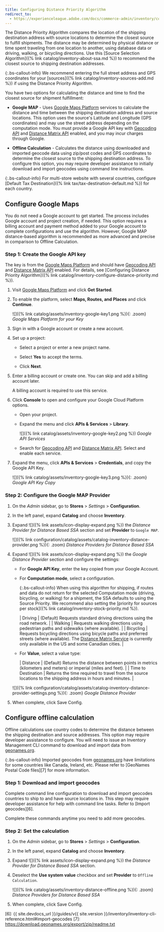 ```yaml
---
title: Configuring Distance Priority Algorithm
redirect_to:
  - https://experienceleague.adobe.com/docs/commerce-admin/inventory/configuration/distance-priority-algorithm.html
---
```


The Distance Priority Algorithm compares the location of the shipping destination address with source locations to determine the closest source to fulfill shipments. The distance may be determined by physical distance or time spent traveling from one location to another, using database data or driving, walking, or bicycling directions. Use this [Source Selection Algorithm]({% link catalog/inventory-about-ssa.md %}) to recommend the closest source to shipping destination addresses.

{:.bs-callout-info}
We recommend entering the full street address and GPS coordinates for your [sources]({% link catalog/inventory-sources-add.md %}) if using the Distance Priority Algorithm.

You have two options for calculating the distance and time to find the closest source for shipment fulfillment:

- **Google MAP** - Uses [Google Maps Platform][1] services to calculate the distance and time between the shipping destination address and source locations. This option uses the source's Latitude and Longitude (GPS coordinates) and may use the street address depending on the computation mode. You must provide a Google API key with [Geocoding API][2] and [Distance Matrix API][3] enabled, and you may incur charges through Google.

- **Offline Calculation** - Calculates the distance using downloaded and imported geocode data using zip/post codes and GPS coordinates to determine the closest source to the shipping destination address. To configure this option, you may require developer assistance to initially download and import geocodes using command line instructions.

{:.bs-callout-info}
For multi-store website with several countries, configure [Default Tax Destination]({% link tax/tax-destination-default.md %}) for each country.

## Configure Google Maps

You do not need a Google account to get started. The process includes Google account and project creation, if needed. This option requires a billing account and payment method added to your Google account to complete configurations and use the algorithm.
However, Google MAP distance-based algorithm is recommended as more advanced and precise in comparison to Offline Calculation.

### Step 1: Create the Google API key

The key is from the [Google Maps Platform][1] and should have [Geocoding API][2] and [Distance Matrix API][3] enabled. For details, see [Configuring Distance Priority Algorithm]({% link catalog/inventory-configure-distance-priority.md %}).

1. Visit [Google Maps Platform][1] and click **Get Started**.

1. To enable the platform, select **Maps, Routes, and Places** and click **Continue**.

    ![]({% link catalog/assets/inventory-google-key1.png %}){: .zoom}
    _Google Maps Platform for your Key_

1. Sign in with a Google account or create a new account.

1. Set up a project:

   - Select a project or enter a new project name.

   - Select **Yes** to accept the terms.

   - Click **Next**.

1. Enter a billing account or create one. You can skip and add a billing account later.

    A billing account is required to use this service.

1. Click **Console** to open and configure your Google Cloud Platform options.

   - Open your project.

   - Expand the menu and click **APIs & Services** > **Library**.

      ![]({% link catalog/assets/inventory-google-key2.png %})
      _Google API Services_

   - Search for [Geocoding API][2] and [Distance Matrix API][3]. Select and enable each service.

1. Expand the menu, click **APIs & Services** > **Credentials**, and copy the Google API Key.

    ![]({% link catalog/assets/inventory-google-key3.png %}){: .zoom}
    _Google API Key Copy_

### Step 2: Configure the Google MAP Provider

1. On the _Admin_ sidebar, go to **Stores** > _Settings_ > **Configuration**.

1. In the left panel, expand **Catalog** and choose **Inventory**.

1. Expand ![]({% link assets/icon-display-expand.png %}) the _Distance Provider for Distance Based SSA_ section and set **Provider** to `Google MAP`.

    ![]({% link configuration/catalog/assets/catalog-inventory-distance-provider.png %}){: .zoom}
    _Distance Providers for Distance Based SSA_

1. Expand ![]({% link assets/icon-display-expand.png %}) the _Google Distance Provider_ section and configure the settings:

   - For **Google API Key**, enter the key copied from your Google Account.

   - For **Computation mode**, select a configuration.

      {:.bs-callout-info}
      When using this algorithm for shipping, if routes and data do not return for the selected Computation mode (driving, bicycling, or walking) for a shipment, the SSA defaults to using the Source Priority. We recommend also setting the [priority for sources per stock]({% link catalog/inventory-stock-priority.md %}).

      | Driving | (Default) Requests standard driving directions using the road network. |
      | Walking | Requests walking directions using pedestrian paths and sidewalks (where available). |
      | Bicycling | Requests bicycling directions using bicycle paths and preferred streets (where available). The [Distance Matrix Service][4] is currently only available in the US and some Canadian cities. |

   - For **Value**, select a value type:

      | Distance | (Default) Returns the distance between points in metrics (kilometers and meters) or imperial (miles and feet). |
      | Time to Destination | Returns the time required to travel from the source locations to the shipping address in hours and minutes. |

    ![]({% link configuration/catalog/assets/catalog-inventory-distance-provider-settings.png %}){: .zoom}
    _Google Distance Provider_

1. When complete, click <span class="btn">Save Config</span>.

## Configure offline calculation

Offline calculations use country codes to determine the distance between the shipping destination and source addresses. This option may require developer assistance to configure. You will need to issue an Inventory Management CLI command to download and import data from [geonames.org][5].

{:.bs-callout-info}
Imported geocodes from [geonames.org][5] have limitations for some countries like Canada, Ireland, etc. Please refer to [GeoNames Postal Code files][7] for more information.

### Step 1: Download and import geocodes

Complete command line configuration to download and import geocodes countries to ship to and have source locations in. This step may require developer assistance for help with command line tasks. Refer to [Import geocodes][6].

Complete these commands anytime you need to add more geocodes.

### Step 2: Set the calculation

1. On the _Admin_ sidebar, go to **Stores** > _Settings_ > **Configuration**.

1. In the left panel, expand **Catalog** and choose **Inventory**.

1. Expand ![]({% link assets/icon-display-expand.png %}) the _Distance Provider for Distance Based SSA_ section.

1. Deselect the **Use system value** checkbox and set **Provider** to `Offline Calculation`.

    ![]({% link catalog/assets/inventory-distance-offline.png %}){: .zoom}
    _Distance Providers for Distance Based SSA_

1. When complete, click <span class="btn">Save Config</span>.

[1]: https://cloud.google.com/maps-platform/
[2]: https://developers.google.com/maps/documentation/geocoding/start
[3]: https://developers.google.com/maps/documentation/distance-matrix/start
[4]: https://developers.google.com/maps/documentation/javascript/distancematrix#travel_modes
[5]: https://www.geonames.org/
[6]: {{ site.devdocs_url }}/guides/v{{ site.version }}/inventory/inventory-cli-reference.html#import-geocodes
[7]: https://download.geonames.org/export/zip/readme.txt
